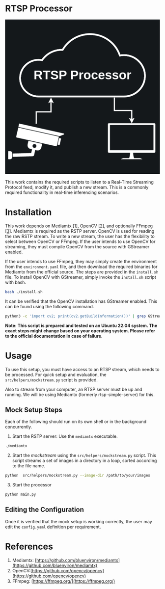 # RTSP Processor

![cover](imgs/cover.png)

This work contains the required scripts to listen to a Real-Time Streaming Protocol feed, modify it, and publish a new stream. This is a commonly required functionality in real-time inferencing scenarios.

# Installation

This work depends on Mediamtx [[1](https://github.com/bluenviron/mediamtx)], OpenCV [[2](https://github.com/opencv/opencv)], and optionally FFmpeg [[3](https://ffmpeg.org/)]. Mediamtx is required as the RSTP server. OpenCV is used for reading the raw RSTP stream. To write a new stream, the user has the flexibility to select between OpenCV or FFmpeg. If the user intends to use OpenCV for streaming, they must compile OpenCV from the source with GStreamer enabled.

If the user intends to use FFmpeg, they may simply create the environment from the `environment.yaml` file, and then download the required binaries for Mediamtx from the official source. The steps are provided in the `install.sh` file. To install OpenCV with GStreamer, simply invoke the `install.sh` script with bash.

```bash
bash ./install.sh
```

It can be verified that the OpenCV installation has GStreamer enabled. This can be found using the following command.

```bash
python3 -c 'import cv2; print(cv2.getBuildInformation())' | grep GStreamer
```

**Note: This script is prepared and tested on an Ubuntu 22.04 system. The exact steps might change based on your operating system. Please refer to the official documentation in case of failure.**

# Usage

To use this setup, you must have access to an RTSP stream, which needs to be processed. For quick setup and evaluation, the `src/helpers/mockstream.py` script is provided.

Also to stream from your computer, an RTSP server must be up and running. We will be using Mediamtx (formerly rtsp-simple-server) for this.

## Mock Setup Steps

Each of the following should run on its own shell or in the background concurrently.

1. Start the RSTP server: Use the `mediamtx` executable.

```bash
./mediamtx
```

2. Start the _mockstream_ using the `src/helpers/mockstream.py` script. This script streams a set of images in a directory in a loop, sorted according to the file name.

```bash
python  src/helpers/mockstream.py --image-dir /path/to/your/images
```

3. Start the processor

```bash
python main.py
```

## Editing the Configuration

Once it is verified that the mock setup is working correctly, the user may edit the `config.yaml` definition per requirement.

# References

1. Mediamtx: [https://github.com/bluenviron/mediamtx](https://github.com/bluenviron/mediamtx)
2. OpenCV:[https://github.com/opencv/opencv](https://github.com/opencv/opencv)
3. FFmpeg: [https://ffmpeg.org/](https://ffmpeg.org/)

